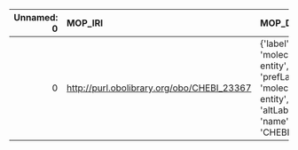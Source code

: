 |   Unnamed: 0 | MOP_IRI                                    | MOP_DESC                                                                                                | MS_IRI                                    | MS_DESC                       |
|-------------:|:-------------------------------------------|:--------------------------------------------------------------------------------------------------------|:------------------------------------------|:------------------------------|
|            0 | http://purl.obolibrary.org/obo/CHEBI_23367 | {'label': 'molecular entity', 'prefLabel': 'molecular entity', 'altLabel': None, 'name': 'CHEBI_23367'} | http://purl.obolibrary.org/obo/MS_1000881 | {'label': 'molecular entity'} |